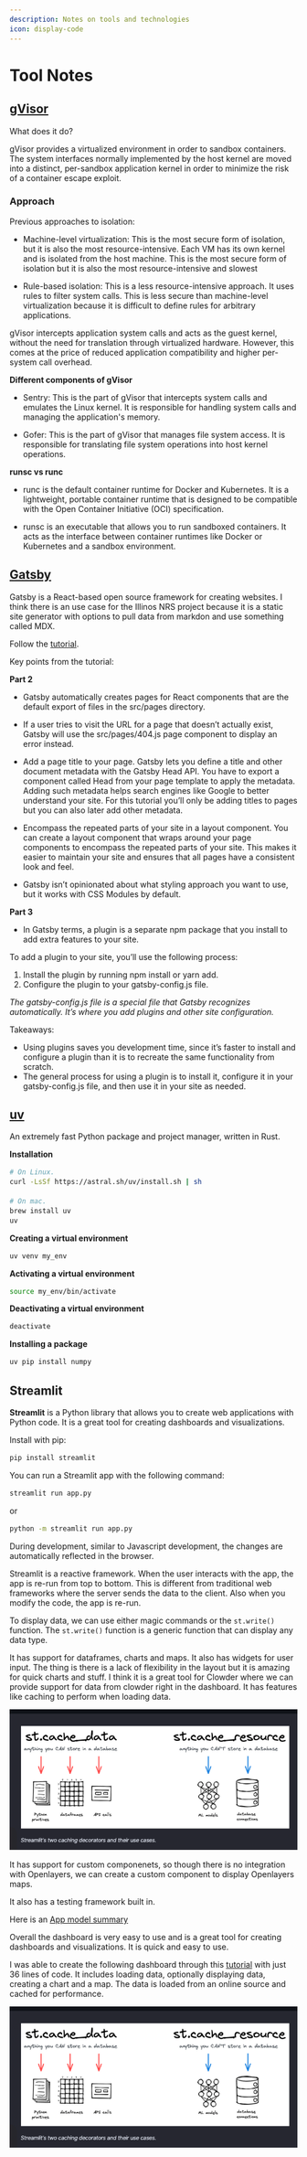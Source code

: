 ```yaml
---
description: Notes on tools and technologies
icon: display-code
---
```


# Tool Notes

## [gVisor](https://gvisor.dev/)

What does it do?

gVisor provides a virtualized environment in order to sandbox containers. The system interfaces normally implemented by the host kernel are moved into a distinct, per-sandbox application kernel in order to minimize the risk of a container escape exploit.

### Approach

Previous approaches to isolation:

- Machine-level virtualization: This is the most secure form of isolation, but it is also the most resource-intensive. Each VM has its own kernel and is isolated from the host machine. This is the most secure form of isolation but it is also the most resource-intensive and slowest

- Rule-based isolation: This is a less resource-intensive approach. It uses rules to filter system calls. This is less secure than machine-level virtualization because it is difficult to define rules for arbitrary applications.

gVisor intercepts application system calls and acts as the guest kernel, without the need for translation through virtualized hardware. However, this comes at the price of reduced application compatibility and higher per-system call overhead.

**Different components of gVisor**

- Sentry: This is the part of gVisor that intercepts system calls and emulates the Linux kernel. It is responsible for handling system calls and managing the application's memory.

- Gofer: This is the part of gVisor that manages file system access. It is responsible for translating file system operations into host kernel operations.


**runsc vs runc**

- runc is the default container runtime for Docker and Kubernetes. It is a lightweight, portable container runtime that is designed to be compatible with the Open Container Initiative (OCI) specification.

- runsc is an executable that allows you to run sandboxed containers. It acts as the interface between container runtimes like Docker or Kubernetes and a sandbox environment. 









## [Gatsby](https://www.gatsbyjs.com/)
Gatsby is a React-based open source framework for creating websites. I think there is an use case for the Illinos NRS project because it is a static site generator with options to pull data from markdon and use something called MDX. 

Follow the [tutorial](https://www.gatsbyjs.com/docs/tutorial/getting-started/). 

Key points from the tutorial:

**Part 2** 
- Gatsby automatically creates pages for React components that are the default export of files in the src/pages directory.

- If a user tries to visit the URL for a page that doesn’t actually exist, Gatsby will use the src/pages/404.js page component to display an error instead.

- Add a page title to your page. Gatsby lets you define a title and other document metadata with the Gatsby Head API. You have to export a component called Head from your page template to apply the metadata. Adding such metadata helps search engines like Google to better understand your site. For this tutorial you’ll only be adding titles to pages but you can also later add other metadata.

- Encompass the repeated parts of your site in a layout component. You can create a layout component that wraps around your page components to encompass the repeated parts of your site. This makes it easier to maintain your site and ensures that all pages have a consistent look and feel.
- Gatsby isn’t opinionated about what styling approach you want to use, but it works with CSS Modules by default.

**Part 3**

- In Gatsby terms, a plugin is a separate npm package that you install to add extra features to your site.

To add a plugin to your site, you’ll use the following process:

1. Install the plugin by running npm install or yarn add.
2. Configure the plugin to your gatsby-config.js file.

*The gatsby-config.js file is a special file that Gatsby recognizes automatically. It’s where you add plugins and other site configuration.*

Takeaways:
- Using plugins saves you development time, since it’s faster to install and configure a plugin than it is to recreate the same functionality from scratch.
- The general process for using a plugin is to install it, configure it in your gatsby-config.js file, and then use it in your site as needed.


## [uv](https://github.com/astral-sh/uv) 

An extremely fast Python package and project manager, written in Rust.

**Installation**

```bash
# On Linux.
curl -LsSf https://astral.sh/uv/install.sh | sh

# On mac.
brew install uv
uv 
```

**Creating a virtual environment**

```bash
uv venv my_env
```

**Activating a virtual environment**

```bash
source my_env/bin/activate
```

**Deactivating a virtual environment**

```bash
deactivate
```

**Installing a package**

```bash
uv pip install numpy
```


## Streamlit

**Streamlit** is a Python library that allows you to create web applications with Python code. It is a great tool for creating dashboards and visualizations.

Install with pip:

```bash
pip install streamlit
```

You can run a Streamlit app with the following command:

```bash
streamlit run app.py
```

or 

```bash
python -m streamlit run app.py
```

During development, similar to Javascript development, the changes are automatically reflected in the browser.

Streamlit is a reactive framework. When the user interacts with the app, the app is re-run from top to bottom. This is different from traditional web frameworks where the server sends the data to the client. Also when you modify the code, the app is re-run.



To display data, we can use either magic commands or the `st.write()` function. The `st.write()` function is a generic function that can display any data type. 

It has support for dataframes, charts and maps. It also has widgets for user input.
The thing is there is a lack of flexibility in the layout but it is amazing for quick charts and stuff. I think it is a great tool for Clowder where we can provide support for data from clowder right in the dashboard. It has features like caching to perform when loading data.

![alt text](assets/images/tool_notes/image.png)

It has support for custom componenets, so though there is no integration with Openlayers, we can create a custom component to display Openlayers maps. 

It also has a testing framework built in.

Here is an [App model summary](https://docs.streamlit.io/get-started/fundamentals/summary)

Overall the dashboard is very easy to use and is a great tool for creating dashboards and visualizations. It is quick and easy to use.

I was able to create the following dashboard through this [tutorial](https://docs.streamlit.io/get-started/tutorials/create-an-app) with just 36 lines of code. It includes loading data, optionally displaying data, creating a chart and a map. The data is loaded from an online source and cached for performance.


![alt text](assets/images/tool_notes/image-1.png)